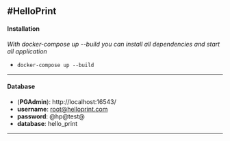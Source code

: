 #HelloPrint
---------------------------------------------------------------

#### Installation
*With docker-compose up --build you can install 
all dependencies and start all application*
- `docker-compose up --build`

---------------------------------------------------------------

#### Database

- (**PGAdmin**): http://localhost:16543/
- **username**: root@helloprint.com
- **password**: @hp@test@
- **database**: hello_print
---------------------------------------------------------------
